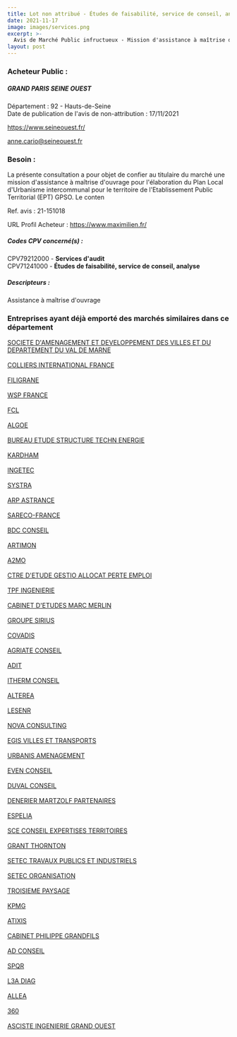 ```yaml
---
title: Lot non attribué - Études de faisabilité, service de conseil, analyse + autres services
date: 2021-11-17
image: images/services.png
excerpt: >-
  Avis de Marché Public infructueux - Mission d'assistance à maîtrise d'ouvrage pour l'élaboration du Plan Local d'Urbanisme intercommunal du territoire de GPSO
layout: post
---
```


### Acheteur Public :
##### GRAND PARIS SEINE OUEST
Département : 92 - Hauts-de-Seine<br/>
Date de publication de l'avis de non-attribution : 17/11/2021


https://www.seineouest.fr/

anne.cario@seineouest.fr


### Besoin :

La présente consultation a pour objet de confier au titulaire du marché une mission d'assistance à maîtrise d'ouvrage pour l'élaboration du Plan Local d'Urbanisme intercommunal pour le territoire de l'Etablissement Public Territorial (EPT) GPSO. Le conten

Ref. avis : 21-151018

URL Profil Acheteur : https://www.maximilien.fr/

##### Codes CPV concerné(s) :
CPV79212000 - **Services d'audit** <br/>
CPV71241000 - **Études de faisabilité, service de conseil, analyse** <br/>

##### Descripteurs :
Assistance à maîtrise d'ouvrage <br/>

### Entreprises ayant déjà emporté des marchés similaires dans ce département
<a href="/entreprise-549/siren-341214971">SOCIETE D'AMENAGEMENT ET DEVELOPPEMENT DES VILLES ET DU DEPARTEMENT DU VAL DE MARNE</a><br/><br/>
<a href="/entreprise-549/siren-344443296">COLLIERS INTERNATIONAL FRANCE</a><br/><br/>
<a href="/entreprise-550/siren-349163378">FILIGRANE</a><br/><br/>
<a href="/entreprise-550/siren-349428755">WSP FRANCE</a><br/><br/>
<a href="/entreprise-550/siren-351926712">FCL</a><br/><br/>
<a href="/entreprise-551/siren-352885925">ALGOE</a><br/><br/>
<a href="/entreprise-551/siren-379047426">BUREAU ETUDE STRUCTURE TECHN ENERGIE</a><br/><br/>
<a href="/entreprise-552/siren-384407896">KARDHAM</a><br/><br/>
<a href="/entreprise-553/siren-385311519">INGETEC</a><br/><br/>
<a href="/entreprise-553/siren-387949530">SYSTRA</a><br/><br/>
<a href="/entreprise-553/siren-388212698">ARP ASTRANCE</a><br/><br/>
<a href="/entreprise-553/siren-388746786">SARECO-FRANCE</a><br/><br/>
<a href="/entreprise-555/siren-399988765">BDC CONSEIL</a><br/><br/>
<a href="/entreprise-555/siren-401120555">ARTIMON</a><br/><br/>
<a href="/entreprise-555/siren-402395818">A2MO</a><br/><br/>
<a href="/entreprise-556/siren-409892585">CTRE D'ETUDE GESTIO ALLOCAT PERTE EMPLOI</a><br/><br/>
<a href="/entreprise-558/siren-420606188">TPF INGENIERIE</a><br/><br/>
<a href="/entreprise-559/siren-428634356">CABINET D'ETUDES MARC MERLIN</a><br/><br/>
<a href="/entreprise-559/siren-431568617">GROUPE SIRIUS</a><br/><br/>
<a href="/entreprise-561/siren-442336350">COVADIS</a><br/><br/>
<a href="/entreprise-562/siren-444985626">AGRIATE CONSEIL</a><br/><br/>
<a href="/entreprise-562/siren-448747360">ADIT</a><br/><br/>
<a href="/entreprise-563/siren-452445760">ITHERM CONSEIL</a><br/><br/>
<a href="/entreprise-564/siren-479558017">ALTEREA</a><br/><br/>
<a href="/entreprise-566/siren-492275631">LESENR</a><br/><br/>
<a href="/entreprise-566/siren-493266910">NOVA CONSULTING</a><br/><br/>
<a href="/entreprise-566/siren-493334429">EGIS VILLES ET TRANSPORTS</a><br/><br/>
<a href="/entreprise-566/siren-494335029">URBANIS AMENAGEMENT</a><br/><br/>
<a href="/entreprise-568/siren-502249550">EVEN CONSEIL</a><br/><br/>
<a href="/entreprise-568/siren-507556926">DUVAL CONSEIL</a><br/><br/>
<a href="/entreprise-568/siren-508911617">DENERIER MARTZOLF PARTENAIRES</a><br/><br/>
<a href="/entreprise-572/siren-534268677">ESPELIA</a><br/><br/>
<a href="/entreprise-572/siren-562000349">SCE CONSEIL EXPERTISES TERRITOIRES</a><br/><br/>
<a href="/entreprise-573/siren-632013843">GRANT THORNTON</a><br/><br/>
<a href="/entreprise-573/siren-672038288">SETEC TRAVAUX PUBLICS ET INDUSTRIELS</a><br/><br/>
<a href="/entreprise-573/siren-702005901">SETEC ORGANISATION</a><br/><br/>
<a href="/entreprise-574/siren-753656057">TROISIEME PAYSAGE</a><br/><br/>
<a href="/entreprise-574/siren-775726417">KPMG</a><br/><br/>
<a href="/entreprise-575/siren-789729472">ATIXIS</a><br/><br/>
<a href="/entreprise-577/siren-807517065">CABINET PHILIPPE GRANDFILS</a><br/><br/>
<a href="/entreprise-577/siren-808513915">AD CONSEIL</a><br/><br/>
<a href="/entreprise-578/siren-810353607">SPQR</a><br/><br/>
<a href="/entreprise-578/siren-812483444">L3A DIAG</a><br/><br/>
<a href="/entreprise-579/siren-822584900">ALLEA</a><br/><br/>
<a href="/entreprise-579/siren-823822291">360</a><br/><br/>
<a href="/entreprise-581/siren-841054539">ASCISTE INGENIERIE GRAND OUEST</a><br/><br/>
